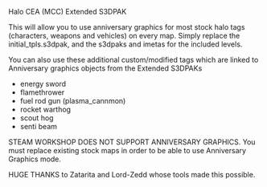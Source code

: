 Halo CEA (MCC) Extended S3DPAK

This will allow you to use anniversary graphics for most stock halo tags (characters, weapons and vehicles) on every map. 
Simply replace the initial_tpls.s3dpak, and the s3dpaks and imetas for the included levels.

You can also use these additional custom/modified tags which are linked to Anniversary graphics objects from the Extended S3DPAKs

* energy sword
* flamethrower
* fuel rod gun (plasma_cannmon)
* rocket warthog
* scout hog
* senti beam

STEAM WORKSHOP DOES NOT SUPPORT ANNIVERSARY GRAPHICS. You must replace existing stock maps in order to be able to use Anniversary Graphics mode.


HUGE THANKS to Zatarita and Lord-Zedd whose tools made this possible.
